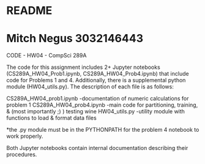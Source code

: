 README
==============================================================================================
Mitch Negus
3032146443
==============================================================================================
CODE - HW04 - CompSci 289A

The code for this assignment includes 2+ Jupyter notebooks (CS289A_HW04_Prob1.ipynb, CS289A_HW04_Prob4.ipynb) that include code for Problems 1 and 4. Additionally, there is a supplemental python module (HW04_utils.py). The description of each file is as follows:

CS289A_HW04_prob1.ipynb		-documentation of numeric calculations for problem 1
CS289A_HW04_prob4.ipynb		-main code for partitioning, training, & (most importantly ;) ) testing wine
HW04_utils.py			-utility module with functions to load & format data files 

*the .py module must be in the PYTHONPATH for the problem 4 notebook to work properly.

Both Jupyter notebooks contain internal documentation describing their procedures.
